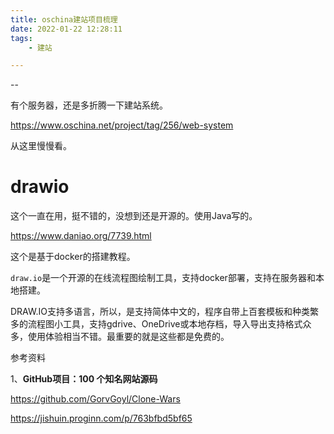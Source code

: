 ```yaml
---
title: oschina建站项目梳理
date: 2022-01-22 12:28:11
tags:
	- 建站

---
```


--

有个服务器，还是多折腾一下建站系统。

https://www.oschina.net/project/tag/256/web-system

从这里慢慢看。

# drawio

这个一直在用，挺不错的，没想到还是开源的。使用Java写的。

https://www.daniao.org/7739.html

这个是基于docker的搭建教程。

`draw.io`是一个开源的在线流程图绘制工具，支持docker部署，支持在服务器和本地搭建。

DRAW.IO支持多语言，所以，是支持简体中文的，程序自带上百套模板和种类繁多的流程图小工具，支持gdrive、OneDrive或本地存档，导入导出支持格式众多，使用体验相当不错。最重要的就是这些都是免费的。



参考资料

1、**GitHub项目：100 个知名网站源码**

https://github.com/GorvGoyl/Clone-Wars

https://jishuin.proginn.com/p/763bfbd5bf65
